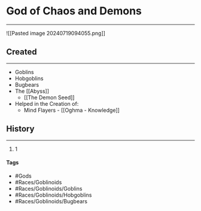 # God of Chaos and Demons
---
![[Pasted image 20240719094055.png]]

## Created
---
- Goblins 
- Hobgoblins
- Bugbears
- The [[Abyss]]
	- [[The Demon Seed]]
- Helped in the Creation of:
	- Mind Flayers - [[Oghma - Knowledge]]

## History
---
1. 1 

#### Tags 
- #Gods 
- #Races/Goblinoids 
- #Races/Goblinoids/Goblins 
- #Races/Goblinoids/Hobgoblins 
- #Races/Goblinoids/Bugbears